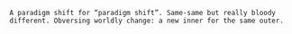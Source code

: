 	A paradigm shift for “paradigm shift”. Same-same but really bloody different. Obversing worldly change: a new inner for the same outer.